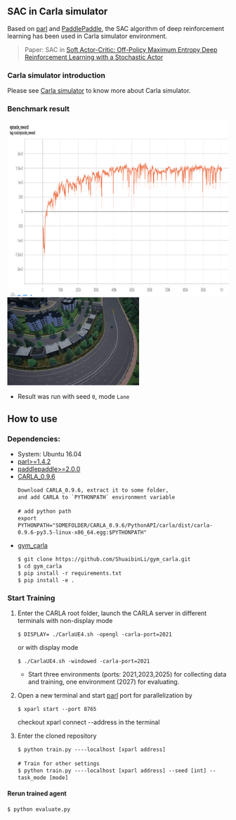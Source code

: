 ## SAC in Carla simulator
Based on [parl](https://github.com/PaddlePaddle/PARL) and [PaddlePaddle](https://github.com/PaddlePaddle/Paddle), 
the SAC algorithm of deep reinforcement learning has been used in Carla simulator environment.
> Paper: SAC in [Soft Actor-Critic: Off-Policy Maximum Entropy Deep Reinforcement Learning with a Stochastic Actor](https://arxiv.org/abs/1801.01290)

### Carla simulator introduction
Please see [Carla simulator](https://github.com/carla-simulator/carla/releases/tag/0.9.6) to know more about Carla simulator.

### Benchmark result
<img src=".benchmark/carla_sac.png" width = "800" height ="400" alt="carla_sac"/>
<img src=".benchmark/Lane_bend.gif" width = "300" height ="200" alt="result"/>

+ Result was run with seed `0`, mode `Lane`

## How to use
### Dependencies:
+ System: Ubuntu 16.04
+ [parl>=1.4.2](https://github.com/PaddlePaddle/PARL)
+ [paddlepaddle>=2.0.0](https://github.com/PaddlePaddle/Paddle)
+ [CARLA_0.9.6](https://github.com/carla-simulator/carla/releases/tag/0.9.6)
  ```CARLA
  Download CARLA_0.9.6, extract it to some folder, 
  and add CARLA to `PYTHONPATH` environment variable
  
  # add python path
  export PYTHONPATH="SOMEFOLDER/CARLA_0.9.6/PythonAPI/carla/dist/carla-0.9.6-py3.5-linux-x86_64.egg:$PYTHONPATH"
  ```
+ [gym_carla](https://github.com/ShuaibinLi/gym_carla.git)
  ```gym_carla
  $ git clone https://github.com/ShuaibinLi/gym_carla.git
  $ cd gym_carla
  $ pip install -r requirements.txt
  $ pip install -e .
  ```

### Start Training
1. Enter the CARLA root folder, launch the CARLA server in different terminals 
   with non-display mode
    ```start env
    $ DISPLAY= ./CarlaUE4.sh -opengl -carla-port=2021
    ```
   or with display mode
   ```start_env
   $ ./CarlaUE4.sh -windowed -carla-port=2021
   ```
   + Start three environments (ports: 2021,2023,2025) for collecting data and training, 
     one environment (2027) for evaluating.
   
2. Open a new terminal and start [parl](https://github.com/PaddlePaddle/PARL) port for parallelization by
   ```Parallelization
   $ xparl start --port 8765
   ```
   checkout xparl connect --address in the terminal

3. Enter the cloned repository
   ```train
   $ python train.py ----localhost [xparl address]
   
   # Train for other settings
   $ python train.py ----localhost [xparl address] --seed [int] --task_mode [mode]
   ```
#### Rerun trained agent
```load
$ python evaluate.py
```